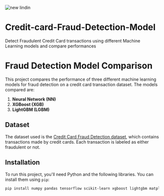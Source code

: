 ![new lindin](https://github.com/user-attachments/assets/b1398804-186f-4c86-805e-115a75253cae)
# Credit-card-Fraud-Detection-Model
Detect Fraudulent Credit Card transactions using different Machine Learning models and compare performances
# Fraud Detection Model Comparison

This project compares the performance of three different machine learning models for fraud detection on a credit card transaction dataset. The models compared are:

1. **Neural Network (NN)**
2. **XGBoost (XGB)**
3. **LightGBM (LGBM)**

## Dataset

The dataset used is the [Credit Card Fraud Detection dataset](https://www.kaggle.com/datasets?search=credit+card+fraud), which contains transactions made by credit cards. Each transaction is labeled as either fraudulent or not.

## Installation

To run this project, you'll need Python and the following libraries. You can install them using `pip`:

```bash
pip install numpy pandas tensorflow scikit-learn xgboost lightgbm matplotlib seaborn
```
